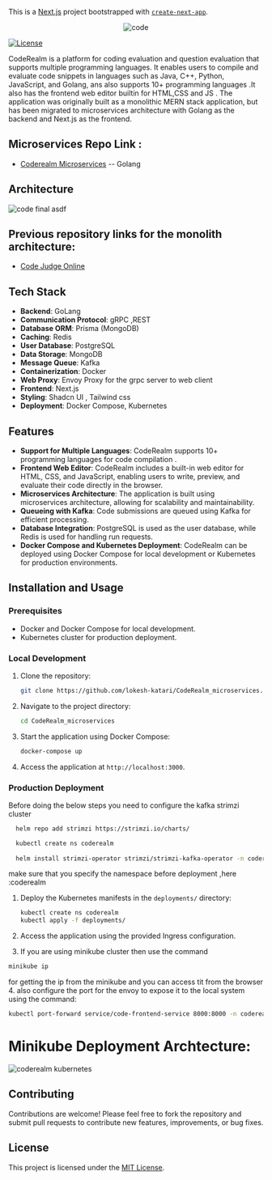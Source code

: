 This is a [Next.js](https://nextjs.org/) project bootstrapped with [`create-next-app`](https://github.com/vercel/next.js/tree/canary/packages/create-next-app).

<div align="center">
  <img src="https://github.com/lokesh-katari/CodeRealm_microservices/assets/111894942/ec05afd6-43b1-49c0-bb6c-ffb2e7e53d8c" alt="code" />
</div>

[![License](https://img.shields.io/badge/license-MIT-blue.svg)](https://opensource.org/licenses/MIT)

CodeRealm is a platform for coding evaluation and question evaluation that supports multiple programming languages. It enables users to compile and evaluate code snippets in languages such as Java, C++, Python, JavaScript, and Golang, ans also supports 10+ programming languages .It also has the frontend web editor builtin for HTML,CSS and JS . The application was originally built as a monolithic MERN stack application, but has been migrated to microservices architecture with Golang as the backend and Next.js as the frontend.
## Microservices Repo Link :
 - [Coderealm Microservices](https://github.com/lokesh-katari/Coderealm_microservices)  -- Golang

## Architecture
![code final asdf](https://github.com/lokesh-katari/CodeRealm_microservices/assets/111894942/793cb4f8-2f63-4219-a285-e4113e4af6a3)

## Previous repository links for the monolith architecture:
 - [Code Judge Online](https://github.com/lokesh-katari/Code-judge-Online)

## Tech Stack

- **Backend**: GoLang
- **Communication Protocol**: gRPC ,REST
- **Database ORM**: Prisma (MongoDB)
- **Caching**: Redis
- **User Database**: PostgreSQL
- **Data Storage**: MongoDB
- **Message Queue**: Kafka
- **Containerization**: Docker
- **Web Proxy**: Envoy Proxy for the grpc server to web client
- **Frontend**: Next.js
- **Styling**: Shadcn UI , Tailwind css
- **Deployment**: Docker Compose, Kubernetes


## Features

- **Support for Multiple Languages**: CodeRealm supports 10+ programming languages for code compilation .
- **Frontend Web Editor**: CodeRealm includes a built-in web editor for HTML, CSS, and JavaScript, enabling users to write, preview, and evaluate their code directly in the browser.
- **Microservices Architecture**: The application is built using microservices architecture, allowing for scalability and maintainability.
- **Queueing with Kafka**: Code submissions are queued using Kafka for efficient processing.
- **Database Integration**: PostgreSQL is used as the user database, while Redis is used for handling run requests.
- **Docker Compose and Kubernetes Deployment**: CodeRealm can be deployed using Docker Compose for local development or Kubernetes for production environments.

## Installation and Usage

### Prerequisites

- Docker and Docker Compose for local development.
- Kubernetes cluster for production deployment.


### Local Development

1. Clone the repository:

   ```bash
   git clone https://github.com/lokesh-katari/CodeRealm_microservices.git
   ```

2. Navigate to the project directory:

   ```bash
   cd CodeRealm_microservices
   ```

3. Start the application using Docker Compose:

   ```bash
   docker-compose up
   ```

4. Access the application at `http://localhost:3000`.

### Production Deployment
Before doing the below steps you need to configure the kafka strimzi cluster
  ```bash
    helm repo add strimzi https://strimzi.io/charts/

    kubectl create ns coderealm
    
    helm install strimzi-operator strimzi/strimzi-kafka-operator -n coderealm
  ```
make sure that you specify the namespace before deployment ,here :coderealm

1. Deploy the Kubernetes manifests in the `deployments/` directory:


   ```bash
   kubectl create ns coderealm 
   kubectl apply -f deployments/
   ```

2. Access the application using the provided Ingress configuration.
3. If you are using minikube cluster then use the command
  ```bash
  minikube ip
  ```
  for getting the ip from the minikube and you can access tit from the browser
4. also configure the port for the envoy to expose it to the local system using the command:
  ```bash
  kubectl port-forward service/code-frontend-service 8000:8000 -n coderealm

  ```
# Minikube Deployment Archtecture:

![coderealm kubernetes](https://github.com/lokesh-katari/CodeRealm_microservices/assets/111894942/6073e1a4-dbb0-452a-bfe6-c0aef4d22708)

## Contributing

Contributions are welcome! Please feel free to fork the repository and submit pull requests to contribute new features, improvements, or bug fixes.

## License

This project is licensed under the [MIT License](LICENSE).
